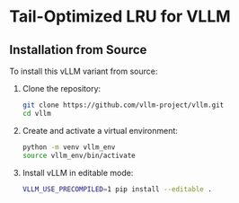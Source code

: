 # Tail-Optimized LRU for VLLM

## Installation from Source

To install this vLLM variant from source:

1. Clone the repository:
   ```bash
   git clone https://github.com/vllm-project/vllm.git
   cd vllm
   ```

2. Create and activate a virtual environment:
   ```bash
   python -m venv vllm_env
   source vllm_env/bin/activate
   ```

3. Install vLLM in editable mode:
   ```bash
   VLLM_USE_PRECOMPILED=1 pip install --editable .
   ```
